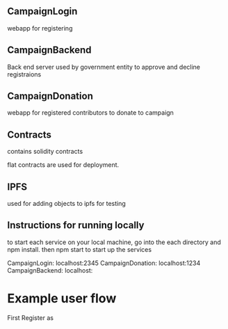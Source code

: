 ## CampaignLogin
webapp for registering


## CampaignBackend
Back end server used by government entity to approve and decline registraions

## CampaignDonation
webapp for registered contributors to donate to campaign


## Contracts
contains solidity contracts

flat contracts are used for deployment.

## IPFS
used for adding objects to ipfs for testing



## Instructions for running locally
to start each service on your local machine, go into the each directory and npm install.
then npm start to start up the services

CampaignLogin: localhost:2345
CampaignDonation: localhost:1234
CampaignBackend: localhost:


# Example user flow
First Register as
